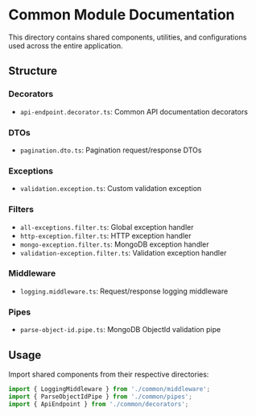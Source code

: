 # Common Module Documentation

This directory contains shared components, utilities, and configurations used across the entire application.

## Structure

### Decorators
- `api-endpoint.decorator.ts`: Common API documentation decorators

### DTOs
- `pagination.dto.ts`: Pagination request/response DTOs

### Exceptions
- `validation.exception.ts`: Custom validation exception

### Filters
- `all-exceptions.filter.ts`: Global exception handler
- `http-exception.filter.ts`: HTTP exception handler
- `mongo-exception.filter.ts`: MongoDB exception handler
- `validation-exception.filter.ts`: Validation exception handler

### Middleware
- `logging.middleware.ts`: Request/response logging middleware

### Pipes
- `parse-object-id.pipe.ts`: MongoDB ObjectId validation pipe

## Usage

Import shared components from their respective directories:

```typescript
import { LoggingMiddleware } from './common/middleware';
import { ParseObjectIdPipe } from './common/pipes';
import { ApiEndpoint } from './common/decorators';
```
